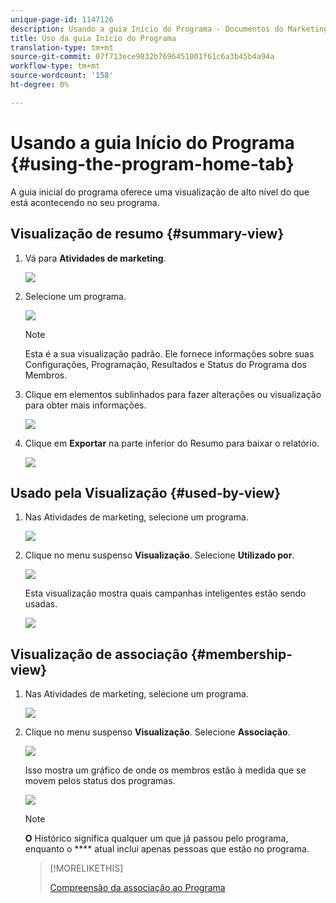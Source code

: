 ```yaml
---
unique-page-id: 1147126
description: Usando a guia Início do Programa - Documentos do Marketing - Documentação do produto
title: Uso da guia Início do Programa
translation-type: tm+mt
source-git-commit: 07f713ece9832b7696451001f61c6a3b45b4a94a
workflow-type: tm+mt
source-wordcount: '158'
ht-degree: 0%

---
```



# Usando a guia Início do Programa {#using-the-program-home-tab}

A guia inicial do programa oferece uma visualização de alto nível do que está acontecendo no seu programa.

## Visualização de resumo {#summary-view}

1. Vá para **Atividades de marketing**.

   ![](assets/login-marketing-activities-1.png)

1. Selecione um programa.

   ![](assets/image2014-9-18-17-3a1-3a55.png)

   >[!NOTE]
   >
   >Esta é a sua visualização padrão. Ele fornece informações sobre suas Configurações, Programação, Resultados e Status do Programa dos Membros.

1. Clique em elementos sublinhados para fazer alterações ou visualização para obter mais informações.

   ![](assets/image2014-9-18-17-3a2-3a53.png)

1. Clique em **Exportar** na parte inferior do Resumo para baixar o relatório.

   ![](assets/image2014-9-18-17-3a3-3a47.png)

## Usado pela Visualização {#used-by-view}

1. Nas Atividades de marketing, selecione um programa.

   ![](assets/image2014-9-18-17-3a4-3a24.png)

1. Clique no menu suspenso **Visualização**. Selecione **Utilizado por**.

   ![](assets/image2014-9-18-17-3a5-3a2.png)

   Esta visualização mostra quais campanhas inteligentes estão sendo usadas.

   ![](assets/image2014-9-18-17-3a6-3a4.png)

## Visualização de associação {#membership-view}

1. Nas Atividades de marketing, selecione um programa.

   ![](assets/image2014-9-18-17-3a7-3a25.png)

1. Clique no menu suspenso **Visualização**. Selecione **Associação**.

   ![](assets/image2014-9-18-17-3a7-3a49.png)

   Isso mostra um gráfico de onde os membros estão à medida que se movem pelos status dos programas.

   ![](assets/image2014-9-18-17-3a8-3a1.png)

   >[!NOTE]
   >
   >**O** Histórico significa qualquer um que já passou pelo programa, enquanto o  **** atual inclui apenas pessoas que estão no programa.

   >[!MORELIKETHIS]
   >
   >[Compreensão da associação ao Programa](/help/marketo/product-docs/core-marketo-concepts/programs/creating-programs/understanding-program-membership.md)
